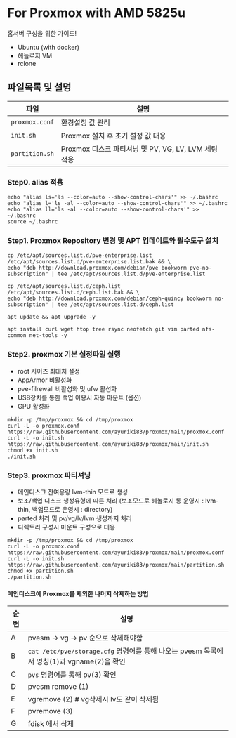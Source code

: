 # For Proxmox with AMD 5825u

홈서버 구성을 위한 가이드!
- Ubuntu (with docker)
- 헤놀로지 VM
- rclone

## 파일목록 및 설명

| 파일 | 설명 |
| --- | --- |
| `proxmox.conf` | 환경설정 값 관리 |
| `init.sh` | Proxmox 설치 후 초기 설정 값 대응 |
| `partition.sh` | Proxmox 디스크 파티셔닝 및 PV, VG, LV, LVM 세팅 적용 |

### Step0. alias 적용
```
echo "alias ls='ls --color=auto --show-control-chars'" >> ~/.bashrc
echo "alias l='ls -al --color=auto --show-control-chars'" >> ~/.bashrc
echo "alias ll='ls -al --color=auto --show-control-chars'" >> ~/.bashrc
source ~/.bashrc
```

### Step1. Proxmox Repository 변경 및 APT 업데이트와 필수도구 설치
```
cp /etc/apt/sources.list.d/pve-enterprise.list /etc/apt/sources.list.d/pve-enterprise.list.bak && \
echo "deb http://download.proxmox.com/debian/pve bookworm pve-no-subscription" | tee /etc/apt/sources.list.d/pve-enterprise.list
```
```
cp /etc/apt/sources.list.d/ceph.list /etc/apt/sources.list.d/ceph.list.bak && \
echo "deb http://download.proxmox.com/debian/ceph-quincy bookworm no-subscription" | tee /etc/apt/sources.list.d/ceph.list
```
```
apt update && apt upgrade -y
```
```
apt install curl wget htop tree rsync neofetch git vim parted nfs-common net-tools -y
```

### Step2. proxmox 기본 설정파일 실행
- root 사이즈 최대치 설정
- AppArmor 비활성화
- pve-filrewall 비활성화 및 ufw 활성화
- USB장치를 통한 백업 이용시 자동 마운트 (옵션)
- GPU 활성화
```
mkdir -p /tmp/proxmox && cd /tmp/proxmox
curl -L -o proxmox.conf https://raw.githubusercontent.com/ayuriki83/proxmox/main/proxmox.conf
curl -L -o init.sh https://raw.githubusercontent.com/ayuriki83/proxmox/main/init.sh
chmod +x init.sh
./init.sh
```

### Step3. proxmox 파티셔닝
- 메인디스크 잔여용량 lvm-thin 모드로 생성
- 보조/백업 디스크 생성유형에 따른 처리 (보조모드로 헤놀로지 통 운영시 : lvm-thin, 백업모드로 운영시 : directory)
- parted 처리 및 pv/vg/lv/lvm 생성까지 처리
- 디렉토리 구성시 마운트 구성으로 대응
```
mkdir -p /tmp/proxmox && cd /tmp/proxmox
curl -L -o proxmox.conf https://raw.githubusercontent.com/ayuriki83/proxmox/main/proxmox.conf
curl -L -o init.sh https://raw.githubusercontent.com/ayuriki83/proxmox/main/partition.sh
chmod +x partition.sh
./partition.sh
```

#### 메인디스크에 Proxmox를 제외한 나머지 삭제하는 방법
| 순번 | 설명 |
| --- | --- |
| A | pvesm -> vg -> pv 순으로 삭제해야함 |
| B | `cat /etc/pve/storage.cfg` 명령어를 통해 나오는 pvesm 목록에서 명칭(1)과 vgname(2)을 확인 |
| C | `pvs` 명령어를 통해 pv(3) 확인 |
| D | pvesm remove (1) |
| E | vgremove (2)    # vg삭제시 lv도 같이 삭제됨 |
| F | pvremove (3) |
| G | fdisk 에서 삭제 |
